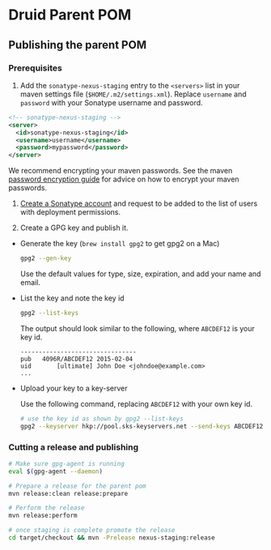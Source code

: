 # Druid Parent POM

## Publishing the parent POM

### Prerequisites

1. Add the `sonatype-nexus-staging` entry to the `<servers>` list in your maven
   settings file (`$HOME/.m2/settings.xml`).  Replace `username` and `password`
   with your Sonatype username and password.

  ```xml
  <!-- sonatype-nexus-staging -->
  <server>
    <id>sonatype-nexus-staging</id>
    <username>username</username>
    <password>mypassword</password>
  </server>
  ```

  We recommend encrypting your maven passwords. See the maven [password
  encryption guide](http://maven.apache.org/guides/mini/guide-encryption.html)
  for advice on how to encrypt your maven passwords.

1. [Create a Sonatype account](https://issues.sonatype.org/secure/Signup!default.jspa)
   and request to be added to the list of users with deployment permissions.

1. Create a GPG key and publish it.

  - Generate the key (`brew install gpg2` to get gpg2 on a Mac)

    ```bash
    gpg2 --gen-key
    ```

    Use the default values for type, size, expiration, and add your name and
    email.

  - List the key and note the key id

    ```bash
    gpg2 --list-keys
    ```

    The output should look similar to the following, where `ABCDEF12` is your key id.

        --------------------------------
        pub   4096R/ABCDEF12 2015-02-04
        uid       [ultimate] John Doe <johndoe@example.com>
        ...

  - Upload your key to a key-server

    Use the following command, replacing `ABCDEF12` with your own key id.

    ```bash
    # use the key id as shown by gpg2 --list-keys
    gpg2 --keyserver hkp://pool.sks-keyservers.net --send-keys ABCDEF12
    ```

### Cutting a release and publishing

```bash
# Make sure gpg-agent is running
eval $(gpg-agent --daemon)

# Prepare a release for the parent pom
mvn release:clean release:prepare

# Perform the release
mvn release:perform

# once staging is complete promote the release
cd target/checkout && mvn -Prelease nexus-staging:release
```
